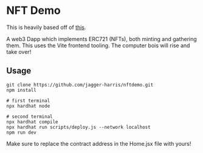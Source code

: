 # NFT Demo

This is heavily based off of [this](https://github.com/fireship-io/web3-nft-dapp-tutorial).

A web3 Dapp which implements ERC721 (NFTs), both minting and gathering them. This uses the Vite frontend tooling.
The computer bois will rise and take over!

## Usage

```
git clone https://github.com/jagger-harris/nftdemo.git
npm install

# first terminal
npx hardhat node

# second terminal
npx hardhat compile
npx hardhat run scripts/deploy.js --network localhost
npm run dev
```

Make sure to replace the contract address in the Home.jsx file with yours!